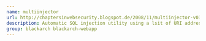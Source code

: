 ```yaml
---
name: multiinjector
url: http://chaptersinwebsecurity.blogspot.de/2008/11/multiinjector-v03-released.html
description: Automatic SQL injection utility using a lsit of URI addresses to test parameter manipulation.
group: blackarch blackarch-webapp
---
```

